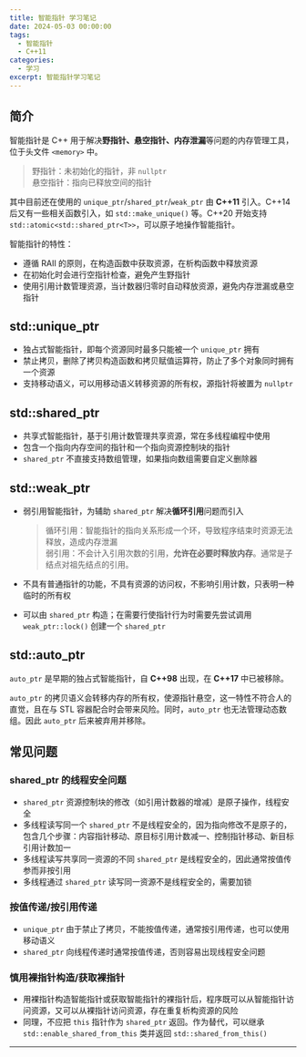 ```yaml
---
title: 智能指针 学习笔记
date: 2024-05-03 00:00:00
tags:
  - 智能指针
  - C++11
categories:
  - 学习
excerpt: 智能指针学习笔记
---
```


## 简介
智能指针是 C++ 用于解决**野指针、悬空指针、内存泄漏**等问题的内存管理工具，位于头文件 `<memory>` 中。

> 野指针：未初始化的指针，非 `nullptr`\
> 悬空指针：指向已释放空间的指针

其中目前还在使用的 `unique_ptr`/`shared_ptr`/`weak_ptr` 由 **C++11** 引入。C++14 后又有一些相关函数引入，如 `std::make_unique()` 等。C++20 开始支持 `std::atomic<std::shared_ptr<T>>`，可以原子地操作智能指针。

智能指针的特性：
- 遵循 RAII 的原则，在构造函数中获取资源，在析构函数中释放资源
- 在初始化时会进行空指针检查，避免产生野指针
- 使用引用计数管理资源，当计数器归零时自动释放资源，避免内存泄漏或悬空指针

## std::unique_ptr
- 独占式智能指针，即每个资源同时最多只能被一个 `unique_ptr` 拥有
- 禁止拷贝，删除了拷贝构造函数和拷贝赋值运算符，防止了多个对象同时拥有一个资源
- 支持移动语义，可以用移动语义转移资源的所有权，源指针将被置为 `nullptr`

## std::shared_ptr
- 共享式智能指针，基于引用计数管理共享资源，常在多线程编程中使用
- 包含一个指向内存空间的指针和一个指向资源控制块的指针
- `shared_ptr` 不直接支持数组管理，如果指向数组需要自定义删除器

## std::weak_ptr
- 弱引用智能指针，为辅助 `shared_ptr` 解决**循环引用**问题而引入

    > 循环引用：智能指针的指向关系形成一个环，导致程序结束时资源无法释放，造成内存泄漏\
    > 弱引用：不会计入引用次数的引用，**允许在必要时释放内存**。通常是子结点对祖先结点的引用。

- 不具有普通指针的功能，不具有资源的访问权，不影响引用计数，只表明一种临时的所有权
- 可以由 `shared_ptr` 构造；在需要行使指针行为时需要先尝试调用 `weak_ptr::lock()` 创建一个 `shared_ptr`

## std::auto_ptr
`auto_ptr` 是早期的独占式智能指针，自 **C++98** 出现，在 **C++17** 中已被移除。

`auto_ptr` 的拷贝语义会转移内存的所有权，使源指针悬空，这一特性不符合人的直觉，且在与 STL 容器配合时会带来风险。同时，`auto_ptr` 也无法管理动态数组。因此 `auto_ptr` 后来被弃用并移除。

## 常见问题
### shared_ptr 的线程安全问题
- `shared_ptr` 资源控制块的修改（如引用计数器的增减）是原子操作，线程安全
- 多线程读写同一个 `shared_ptr` 不是线程安全的，因为指向修改不是原子的，包含几个步骤：内容指针移动、原目标引用计数减一、控制指针移动、新目标引用计数加一
- 多线程读写共享同一资源的不同 `shared_ptr` 是线程安全的，因此通常按值传参而非按引用
- 多线程通过 `shared_ptr` 读写同一资源不是线程安全的，需要加锁

### 按值传递/按引用传递
- `unique_ptr` 由于禁止了拷贝，不能按值传递，通常按引用传递，也可以使用移动语义
- `shared_ptr` 向线程传递时通常按值传递，否则容易出现线程安全问题


### 慎用裸指针构造/获取裸指针
- 用裸指针构造智能指针或获取智能指针的裸指针后，程序既可以从智能指针访问资源，又可以从裸指针访问资源，存在重复析构资源的风险
- 同理，不应把 `this` 指针作为 `shared_ptr` 返回。作为替代，可以继承 `std::enable_shared_from_this` 类并返回 `std::shared_from_this()`

---